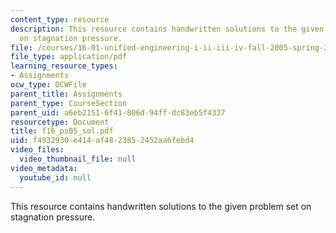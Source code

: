 ```yaml
---
content_type: resource
description: This resource contains handwritten solutions to the given problem set
  on stagnation pressure.
file: /courses/16-01-unified-engineering-i-ii-iii-iv-fall-2005-spring-2006/f4932930e414af4823852452aa6febd4_f16_ps05_sol.pdf
file_type: application/pdf
learning_resource_types:
- Assignments
ocw_type: OCWFile
parent_title: Assignments
parent_type: CourseSection
parent_uid: a6eb2151-6f41-806d-94ff-dc83eb5f4337
resourcetype: Document
title: f16_ps05_sol.pdf
uid: f4932930-e414-af48-2385-2452aa6febd4
video_files:
  video_thumbnail_file: null
video_metadata:
  youtube_id: null
---
```

This resource contains handwritten solutions to the given problem set on stagnation pressure.